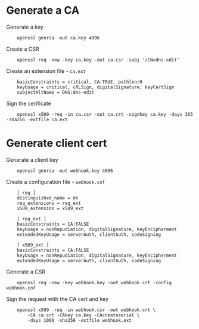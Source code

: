 # Generate a CA

Generate a key

```
	openssl genrsa -out ca.key 4096
```

Create a CSR

```
	openssl req -new -key ca.key -out ca.csr -subj '/CN=dns-edit'
```

Create an extension file - `ca.ext`

```
	basicConstraints = critical, CA:TRUE, pathlen:0
	keyUsage = critical, cRLSign, digitalSignature, keyCertSign
	subjectAltName = DNS:dns-edit
```

Sign the cerificate

```
	openssl x509 -req -in ca.csr -out ca.crt -signkey ca.key -days 365 -sha256 -extfile ca.ext
```

# Generate client cert
Generate a client key

```
	openssl genrsa -out webhook.key 4096
```

Create a configuration file - `webhook.cnf`

```
	[ req ]
	distinguished_name = dn
	req_extensions = req_ext
	x509_extensios = x509_ext

	[ req_ext ]
	basicConstraints = CA:FALSE
	keyUsage = nonRepudiation, digitalSignature, keyEncipherment
	extendedKeyUsage = serverAuth, clientAuth, codeSigning

	[ x509_ext ]
	basicConstraints = CA:FALSE
	keyUsage = nonRepudiation, digitalSignature, keyEncipherment
	extendedKeyUsage = serverAuth, clientAuth, codeSigning
```
		
Generate a CSR

```
	openssl req -new -key webhook.key -out webhook.crt -config webhook.cnf
```

Sign the request with the CA cert and key

```
	openssl x509 -req -in webhook.csr -out webhook.crt \
		-CA ca.crt -CAkey ca.key -CAcreateserial \
		-days 1000 -sha256 -extfile webhook.ext
```
